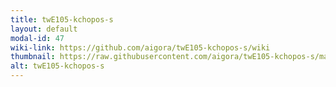 ```yaml
---
title: twE105-kchopos-s
layout: default
modal-id: 47
wiki-link: https://github.com/aigora/twE105-kchopos-s/wiki
thumbnail: https://raw.githubusercontent.com/aigora/twE105-kchopos-s/master/LOGO.PNG
alt: twE105-kchopos-s
---
```

